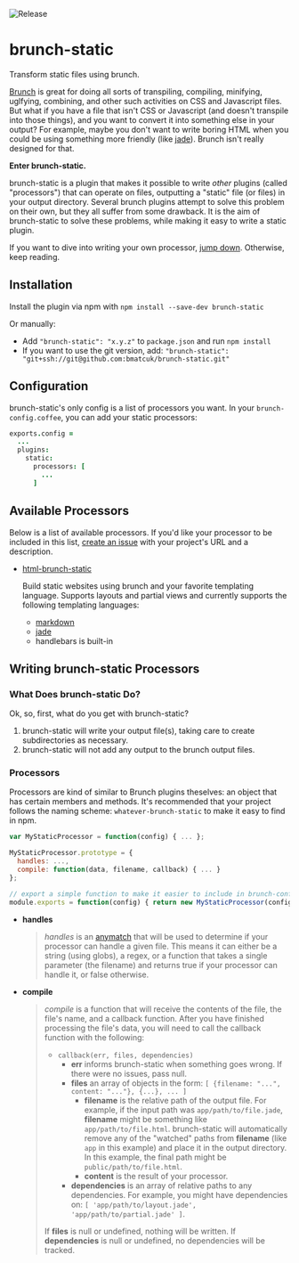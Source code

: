 ![Release](https://img.shields.io/npm/v/brunch-static.svg)

# brunch-static
Transform static files using brunch.

[Brunch](http://brunch.io) is great for doing all sorts of transpiling, compiling, minifying, uglfying, combining, and other such activities on CSS and Javascript files. But what if you have a file that isn't CSS or Javascript (and doesn't transpile into those things), and you want to convert it into something else in your output? For example, maybe you don't want to write boring HTML when you could be using something more friendly (like [jade](http://jade-lang.com/)). Brunch isn't really designed for that.

**Enter brunch-static.**

brunch-static is a plugin that makes it possible to write _other_ plugins (called "processors") that can operate on files, outputting a "static" file (or files) in your output directory. Several brunch plugins attempt to solve this problem on their own, but they all suffer from some drawback. It is the aim of brunch-static to solve these problems, while making it easy to write a static plugin.

If you want to dive into writing your own processor, [jump down](#writing-brunch-static-processors). Otherwise, keep reading.

## Installation
Install the plugin via npm with `npm install --save-dev brunch-static`

Or manually:

* Add `"brunch-static": "x.y.z"` to `package.json` and run `npm install`
* If you want to use the git version, add: `"brunch-static": "git+ssh://git@github.com:bmatcuk/brunch-static.git"`

## Configuration
brunch-static's only config is a list of processors you want. In your `brunch-config.coffee`, you can add your static processors:

```coffee
exports.config =
  ...
  plugins:
    static:
      processors: [
        ...
      ]
```

## Available Processors
Below is a list of available processors. If you'd like your processor to be included in this list, [create an issue](https://github.com/bmatcuk/brunch-static/issues/new) with your project's URL and a description.

* [html-brunch-static](https://github.com/bmatcuk/html-brunch-static)

  Build static websites using brunch and your favorite templating language. Supports layouts and partial views and currently supports the following templating languages:

  * [markdown](https://github.com/bmatcuk/marked-brunch-static)
  * [jade](https://github.com/bmatcuk/jade-brunch-static)
  * handlebars is built-in

## Writing brunch-static Processors
### What Does brunch-static Do?
Ok, so, first, what do you get with brunch-static?

1. brunch-static will write your output file(s), taking care to create subdirectories as necessary.
2. brunch-static will not add any output to the brunch output files.

### Processors
Processors are kind of similar to Brunch plugins theselves: an object that has certain members and methods. It's recommended that your project follows the naming scheme: `whatever-brunch-static` to make it easy to find in npm.

```javascript
var MyStaticProcessor = function(config) { ... };

MyStaticProcessor.prototype = {
  handles: ...,
  compile: function(data, filename, callback) { ... }
};

// export a simple function to make it easier to include in brunch-config.coffee
module.exports = function(config) { return new MyStaticProcessor(config); };
```

* **handles**
  > _handles_ is an [anymatch](https://github.com/es128/anymatch) that will be used to determine if your processor can handle a given file. This means it can either be a string (using globs), a regex, or a function that takes a single parameter (the filename) and returns true if your processor can handle it, or false otherwise.

* **compile**
  > _compile_ is a function that will receive the contents of the file, the file's name, and a callback function. After you have finished processing the file's data, you will need to call the callback function with the following:
  >
  > * `callback(err, files, dependencies)`
  >   * **err** informs brunch-static when something goes wrong. If there were no issues, pass null.
  >   * **files** an array of objects in the form: `[ {filename: "...", content: "..."}, {...}, ... ]`
  >     * **filename** is the relative path of the output file. For example, if the input path was `app/path/to/file.jade`, **filename** might be something like `app/path/to/file.html`. brunch-static will automatically remove any of the "watched" paths from **filename** (like `app` in this example) and place it in the output directory. In this example, the final path might be `public/path/to/file.html`.
  >     * **content** is the result of your processor.
  >   * **dependencies** is an array of relative paths to any dependencies. For example, you might have dependencies on: `[ 'app/path/to/layout.jade', 'app/path/to/partial.jade' ]`.
  >
  > If **files** is null or undefined, nothing will be written. If **dependencies** is null or undefined, no dependencies will be tracked.

